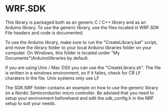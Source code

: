 # WRF.SDK

This library is packaged both as an generic C / C++ library and as an Arduino library.
To use the generic library, use the files located in WRF.SDK
File headers and code is documented.

To use the Arduino library, make sure to run the "CreateLibrary.bat" script, and move the
library folder to your local Arduino libraries folder on your computer. On Windows, this folder is
located under "My Documents"\Arduino\libraries by default. 

If you are using Unix / Mac OSX you can use the "CreateLibrary.sh".
The file is written in a windows environment, so if it failes, check for CR LF charaters in the file. Unix systems only use LF


The SDK.NRF folder contains an example on how to use the generic library on a Nordic Semiconductor micro controller.
Be advised that you need to setup your environment beforehand and edit the sdk_config.h in the NRF setup to suit your needs.
